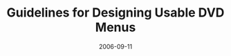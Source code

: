 ---
abstract: ''
authors:
- Thomas Költringer
- Martin Tomitsch
- Karin Kappel
- Thomas Grechenig
date: '2006-09-11'
featured: false
publication_types:
- '0'
publishDate: '2006-09-11'
title: Guidelines for Designing Usable DVD Menus
url_pdf: ''
---